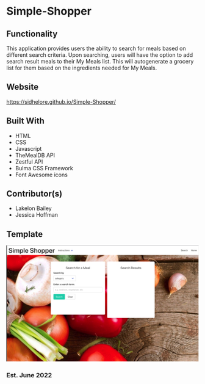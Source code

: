 # Simple-Shopper

## Functionality
This application provides users the ability to search for meals based on different search criteria. Upon searching, users will have the option to add search result meals to their My Meals list. This will autogenerate a grocery list for them based on the ingredients needed for My Meals.

## Website
https://sidhelore.github.io/Simple-Shopper/

## Built With
* HTML
* CSS
* Javascript
* TheMealDB API
* Zestful API
* Bulma CSS Framework
* Font Awesome icons

## Contributor(s)
* Lakelon Bailey
* Jessica Hoffman

## Template
![image](./assets/images/template.png)

### Est. June 2022
